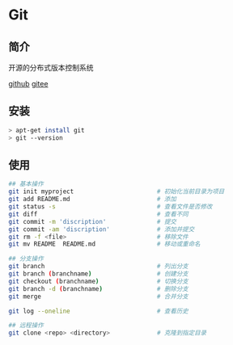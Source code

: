 # Git
## 简介

开源的分布式版本控制系统

[github](https://www.github.com)
[gitee](https://www.gitee.com)



## 安装

```bash
> apt-get install git
> git --version
```

## 使用

```bash
## 基本操作
git init myproject						 # 初始化当前目录为项目
git add README.md						 # 添加
git status -s							 # 查看文件是否修改
git diff     							 # 查看不同
git commit -m 'discription'				 # 提交
git commit -am 'discription'			 # 添加并提交
git rm -f <file>						 # 移除文件
git mv README  README.md				 # 移动或重命名

## 分支操作
git branch								 # 列出分支
git branch (branchname) 				 # 创建分支
git checkout (branchname)				 # 切换分支
git branch -d (branchname)				 # 删除分支
git merge								 # 合并分支

git log --oneline						 # 查看历史

## 远程操作
git clone <repo> <directory>			 # 克隆到指定目录

```


